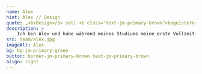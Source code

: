 ```yaml
---
name: Alex
hint: Alex // Design
quote: „<b>Design</b> soll <b class="text-jm-primary-brown">begeistern</b>, in Form und Funktion. Das ist immer wieder mein <b class="text-jm-primary-brown">Anspruch</b> und meine <b>Motivation</b>“
description: > 
    Ich bin Alex und habe während meines Studiums meine erste Vollzeit-Arbeitsstelle als Head of Content in einem Start-up im Bildungsbereich angetreten. Neben vielen praktischen Erfahrungen durfte ich dort vor allem zwei Dinge lernen: Es ist unglaublich belohnend, Neues zu erschaffen, und gute Lösungen erfordern nicht nur Kreativität, sondern auch Methodik, Zielstrebigkeit und Einsatz. Durch Kurse und Studium habe ich mich im Bereich UI/UX-Design spezialisiert und bin nun seit 5 Jahren in diesem Bereich aktiv. Bei JOTT.MEDIA setze ich meine Erfahrungen und mein Wissen ein, um benutzerfreundliche und innovative Designs zu entwickeln.
src: team/alex.jpg
imageAlt: Alex
bg: bg-jm-primary-green
button: border-jm-primary-brown text-jm-primary-brown
align: right
---
```

